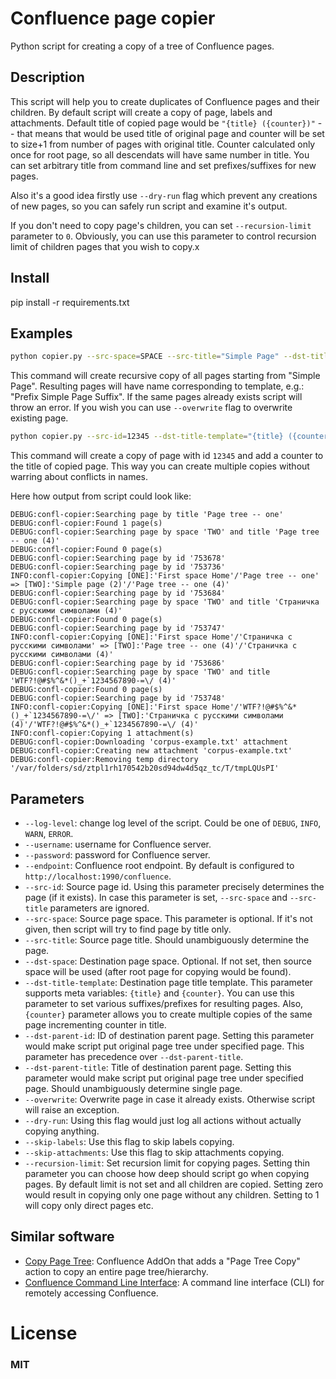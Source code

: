 # Confluence page copier
Python script for creating a copy of a tree of Confluence pages.

## Description
This script will help you to create duplicates of Confluence pages and their children.
By default script will create a copy of page, labels and attachments. Default title of copied page would be
`"{title} ({counter})"` -- that means that would be used title of original page and counter will be set to size+1
from number of pages with original title. Counter calculated only once for root page, so all descendats will have
same number in title. You can set arbitrary title from command line and set prefixes/suffixes for new pages.

Also it's a good idea firstly use `--dry-run` flag which prevent any creations of new pages, so you can safely run
script and examine it's output.

If you don't need to copy page's children, you can set `--recursion-limit` parameter to `0`. Obviously, you can use
this parameter to control recursion limit of children pages that you wish to copy.x

## Install
pip install -r requirements.txt

## Examples
```bash
python copier.py --src-space=SPACE --src-title="Simple Page" --dst-title-template="Prefix {title} Suffix"
```
This command will create recursive copy of all pages starting from "Simple Page". Resulting pages will have name
corresponding to template, e.g.: "Prefix Simple Page Suffix". If the same pages already exists script will
throw an error. If you wish you can use `--overwrite` flag to overwrite existing page.

```bash
python copier.py --src-id=12345 --dst-title-template="{title} ({counter})"
```
This command will create a copy of page with id `12345` and add a counter to the title of copied page. This way you can
create multiple copies without warring about conflicts in names.

Here how output from script could look like:
```
DEBUG:confl-copier:Searching page by title 'Page tree -- one'
DEBUG:confl-copier:Found 1 page(s)
DEBUG:confl-copier:Searching page by space 'TWO' and title 'Page tree -- one (4)'
DEBUG:confl-copier:Found 0 page(s)
DEBUG:confl-copier:Searching page by id '753678'
DEBUG:confl-copier:Searching page by id '753736'
INFO:confl-copier:Copying [ONE]:'First space Home'/'Page tree -- one' => [TWO]:'Simple page (2)'/'Page tree -- one (4)'
DEBUG:confl-copier:Searching page by id '753684'
DEBUG:confl-copier:Searching page by space 'TWO' and title 'Страничка с русскими символами (4)'
DEBUG:confl-copier:Found 0 page(s)
DEBUG:confl-copier:Searching page by id '753747'
INFO:confl-copier:Copying [ONE]:'First space Home'/'Страничка с русскими символами' => [TWO]:'Page tree -- one (4)'/'Страничка с русскими символами (4)'
DEBUG:confl-copier:Searching page by id '753686'
DEBUG:confl-copier:Searching page by space 'TWO' and title 'WTF?!@#$%^&*()_+`1234567890-=\/ (4)'
DEBUG:confl-copier:Found 0 page(s)
DEBUG:confl-copier:Searching page by id '753748'
INFO:confl-copier:Copying [ONE]:'First space Home'/'WTF?!@#$%^&*()_+`1234567890-=\/' => [TWO]:'Страничка с русскими символами (4)'/'WTF?!@#$%^&*()_+`1234567890-=\/ (4)'
INFO:confl-copier:Copying 1 attachment(s)
DEBUG:confl-copier:Downloading 'corpus-example.txt' attachment
DEBUG:confl-copier:Creating new attachment 'corpus-example.txt'
DEBUG:confl-copier:Removing temp directory '/var/folders/sd/ztpl1rh170542b20sd94dw4d5qz_tc/T/tmpLQUsPI'
```

## Parameters
* `--log-level`: change log level of the script. Could be one of `DEBUG`, `INFO`, `WARN`, `ERROR`.
* `--username`: username for Confluence server.
* `--password`: password for Confluence server.
* `--endpoint`: Confluence root endpoint. By default is configured to `http://localhost:1990/confluence`.
* `--src-id`: Source page id. Using this parameter precisely determines the page (if it exists). In case this parameter is set, `--src-space` and `--src-title` parameters are ignored.
* `--src-space`: Source page space. This parameter is optional. If it's not given, then script will try to find page by title only.
* `--src-title`: Source page title. Should unambiguously determine the page.
* `--dst-space`: Destination page space. Optional. If not set, then source space will be used (after root page for copying would be found).
* `--dst-title-template`: Destination page title template. This parameter supports meta variables: `{title}` and `{counter}`. You can use this parameter to set various suffixes/prefixes for resulting pages. Also, `{counter}` parameter allows you to create multiple copies of the same page incrementing counter in title.
* `--dst-parent-id`: ID of destination parent page. Setting this parameter would make script put original page tree under specified page. This parameter has precedence over `--dst-parent-title`.
* `--dst-parent-title`: Title of destination parent page. Setting this parameter would make script put original page tree under specified page. Should unambiguously determine single page.
* `--overwrite`: Overwrite page in case it already exists. Otherwise script will raise an exception.
* `--dry-run`: Using this flag would just log all actions without actually copying anything.
* `--skip-labels`: Use this flag to skip labels copying.
* `--skip-attachments`: Use this flag to skip attachments copying.
* `--recursion-limit`: Set recursion limit for copying pages. Setting thin parameter you can choose how deep should script go when copying pages. By default limit is not set and all children are copied. Setting zero would result in copying only one page without any children. Setting to 1 will copy only direct pages etc.

## Similar software
 * [Copy Page Tree](https://marketplace.atlassian.com/plugins/com.nurago.confluence.plugins.treecopy/cloud/overview): Confluence AddOn that adds a "Page Tree Copy" action to copy an entire page tree/hierarchy.
 * [Confluence Command Line Interface](https://bobswift.atlassian.net/wiki/display/CSOAP/Reference#Reference-copyPage): A command line interface (CLI) for remotely accessing Confluence.


# License
### MIT
